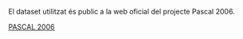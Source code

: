 El dataset utilitzat és public a la web oficial del projecte Pascal 2006.


[PASCAL 2006](http://host.robots.ox.ac.uk/pascal/VOC/voc2006/index.html)
